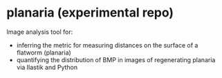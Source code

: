 # planaria (experimental repo)

Image analysis tool for:

- inferring the metric for measuring distances on the surface of a flatworm (planaria)
- quantifying the distribution of BMP in images of regenerating planaria via Ilastik and Python

